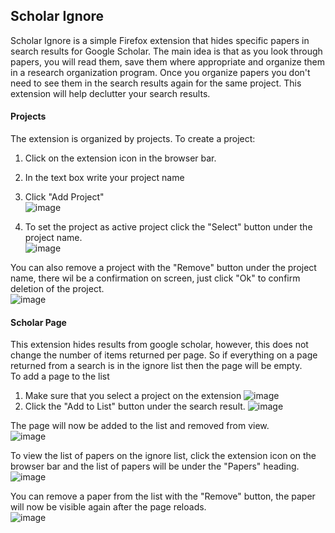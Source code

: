 ## Scholar Ignore
Scholar Ignore is a simple Firefox extension that hides specific papers in search results for Google Scholar. The main idea is that as you look through papers, you will read them, save them where appropriate and organize them in a research organization program. Once you organize papers you don't need to see them in the search results again for the same project. This extension will help declutter your search results.  
  
#### Projects
The extension is organized by projects. To create a project:
1. Click on the extension icon in the browser bar.
2. In the text box write your project name
3. Click "Add Project"  
![image](https://github.com/cbclemmer/scholar_ignore/assets/5422113/19a50a6a-603f-4816-8f0c-96558d2e40ba)

5. To set the project as active project click the "Select" button under the project name.  
  ![image](https://github.com/cbclemmer/scholar_ignore/assets/5422113/417cd9e7-c230-4241-a836-6515ddabec46)

You can also remove a project with the "Remove" button under the project name, there wil be a confirmation on screen, just click "Ok" to confirm deletion of the project.  
![image](https://github.com/cbclemmer/scholar_ignore/assets/5422113/78c8aece-ecd1-496d-a880-23326272f9bc)
  
#### Scholar Page
This extension hides results from google scholar, however, this does not change the number of items returned per page. So if everything on a page returned from a search is in the ignore list then the page will be empty.  
To add a page to the list
1. Make sure that you select a project on the extension
![image](https://github.com/cbclemmer/scholar_ignore/assets/5422113/7569f86d-e440-47ca-827e-d4b160ba706f)
2. Click the "Add to List" button under the search result.
![image](https://github.com/cbclemmer/scholar_ignore/assets/5422113/9c526b70-5f93-4edb-be88-4d7fadb60736)


The page will now be added to the list and removed from view.  
![image](https://github.com/cbclemmer/scholar_ignore/assets/5422113/471d8493-4aa6-4855-9cb7-8cb9a4cce240)

To view the list of papers on the ignore list, click the extension icon on the browser bar and the list of papers will be under the "Papers" heading.  
![image](https://github.com/cbclemmer/scholar_ignore/assets/5422113/e082a35f-cc52-45a7-8ec1-e8e13eaee48c)

You can remove a paper from the list with the "Remove" button, the paper will now be visible again after the page reloads.  
![image](https://github.com/cbclemmer/scholar_ignore/assets/5422113/e2769889-c614-4b63-96bd-abd680622eaf)
